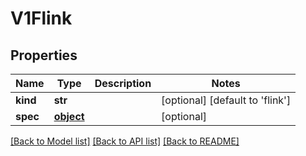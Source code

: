 # V1Flink

## Properties
Name | Type | Description | Notes
------------ | ------------- | ------------- | -------------
**kind** | **str** |  | [optional] [default to 'flink']
**spec** | [**object**](.md) |  | [optional] 

[[Back to Model list]](../README.md#documentation-for-models) [[Back to API list]](../README.md#documentation-for-api-endpoints) [[Back to README]](../README.md)


